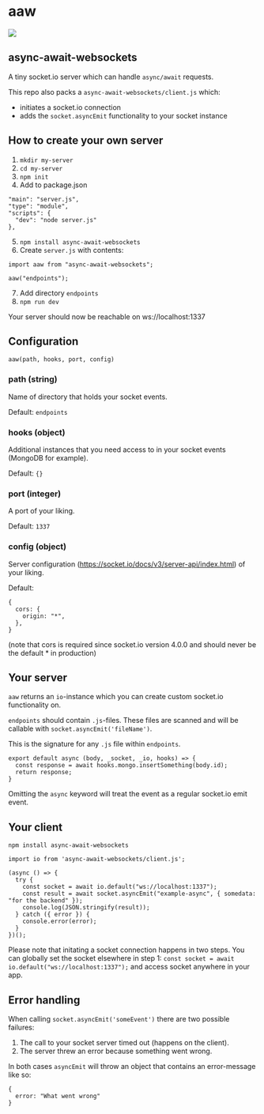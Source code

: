 # aaw

![](https://wallpaperaccess.com/full/374183.jpg)

## async-await-websockets

A tiny socket.io server which can handle `async/await` requests.

This repo also packs a `async-await-websockets/client.js` which:

- initiates a socket.io connection
- adds the `socket.asyncEmit` functionality to your socket instance

## How to create your own server

1. `mkdir my-server`
2. `cd my-server`
3. `npm init`
4. Add to package.json

```
"main": "server.js",
"type": "module",
"scripts": {
  "dev": "node server.js"
},
```

5. `npm install async-await-websockets`
6. Create `server.js` with contents:

```
import aaw from "async-await-websockets";

aaw("endpoints");
```

7. Add directory `endpoints`
8. `npm run dev`

Your server should now be reachable on ws://localhost:1337

## Configuration

`aaw(path, hooks, port, config)`

### path (string)

Name of directory that holds your socket events.

Default: `endpoints`

### hooks (object)

Additional instances that you need access to in your socket events (MongoDB for example).

Default: `{}`

### port (integer)

A port of your liking.

Default: `1337`

### config (object)

Server configuration (https://socket.io/docs/v3/server-api/index.html) of your liking.

Default:

```
{
  cors: {
    origin: "*",
  },
}
```

(note that cors is required since socket.io version 4.0.0 and should never be the default \* in production)

## Your server

`aaw` returns an `io`-instance which you can create custom socket.io functionality on.

`endpoints` should contain `.js`-files. These files are scanned and will be callable with `socket.asyncEmit('fileName')`.

This is the signature for any `.js` file within `endpoints`.

```
export default async (body, _socket, _io, hooks) => {
  const response = await hooks.mongo.insertSomething(body.id);
  return response;
}
```

Omitting the `async` keyword will treat the event as a regular socket.io emit event.

## Your client

`npm install async-await-websockets`

```
import io from 'async-await-websockets/client.js';

(async () => {
  try {
    const socket = await io.default("ws://localhost:1337");
    const result = await socket.asyncEmit("example-async", { somedata: "for the backend" });
    console.log(JSON.stringify(result));
  } catch ({ error }) {
    console.error(error);
  }
})();
```

Please note that initating a socket connection happens in two steps. You can globally set the socket elsewhere in step 1:
`const socket = await io.default("ws://localhost:1337");` and access socket anywhere in your app.

## Error handling

When calling `socket.asyncEmit('someEvent')` there are two possible failures:

1. The call to your socket server timed out (happens on the client).
2. The server threw an error because something went wrong.

In both cases `asyncEmit` will throw an object that contains an error-message like so:

```
{
  error: "What went wrong"
}
```
